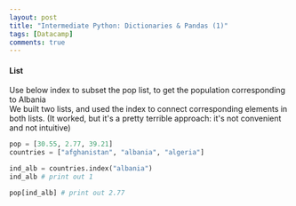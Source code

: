 ```yaml
---
layout: post
title: "Intermediate Python: Dictionaries & Pandas (1)"
tags: [Datacamp]
comments: true
---
```


#### List
Use below index to subset the pop list, to get the population corresponding to Albania  
We built two lists, and used the index to connect corresponding elements in both lists.
(It worked, but it's a pretty terrible approach: it's not convenient and not intuitive)


```python
pop = [30.55, 2.77, 39.21]
countries = ["afghanistan", "albania", "algeria"]

ind_alb = countries.index("albania")
ind_alb # print out 1

pop[ind_alb] # print out 2.77
```
